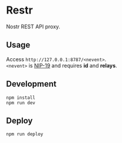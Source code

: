 # Restr

Nostr REST API proxy.

## Usage

Access `http://127.0.0.1:8787/<nevent>`.\
`<nevent>` is [NIP-19](https://github.com/nostr-protocol/nips/blob/master/19.md)
and requires **id** and **relays**.

## Development

```
npm install
npm run dev
```

## Deploy

```
npm run deploy
```
